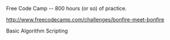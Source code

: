Free Code Camp -- 800 hours (or so) of practice.

http://www.freecodecamp.com/challenges/bonfire-meet-bonfire

Basic Algorithm Scripting
